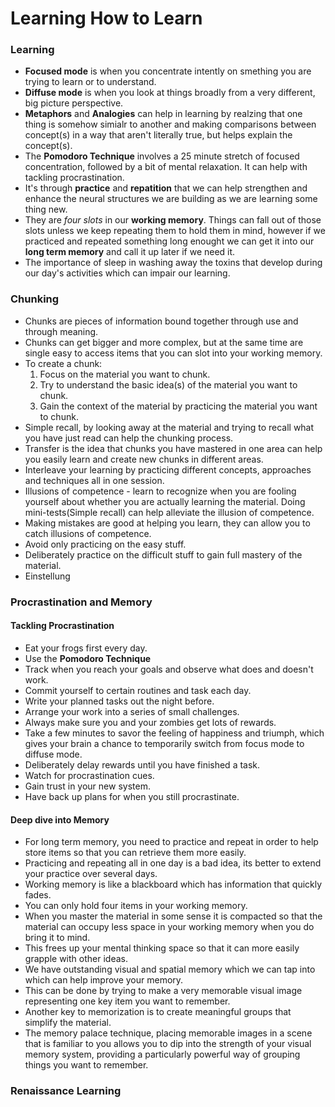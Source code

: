 # Learning How to Learn

### Learning
  * **Focused mode** is when you concentrate intently on smething you are trying to learn or to understand.
  * **Diffuse mode** is when you look at things broadly from a very different, big picture perspective.
  * **Metaphors** and **Analogies** can help in learning by realzing that one thing is somehow simialr to another and making comparisons between concept(s) in a way that aren't literally true, but helps explain the concept(s).
  * The **Pomodoro Technique** involves a 25 minute stretch of focused concentration, followed by a bit of mental relaxation. It can help with tackling procrastination.
  * It's through **practice** and **repatition** that we can help strengthen and enhance the neural structures we are building as we are learning some thing new. 
  * They are _four slots_ in our **working memory**. Things can fall out of those slots unless we keep repeating them to hold them in mind, however if we practiced and repeated something long enought we can get it into our **long term memory** and call it up later if we need it.
  * The importance of sleep in washing away the toxins that develop during our day's activities which can impair our learning.
### Chunking
 * Chunks are pieces of information bound together through use and through meaning.
 * Chunks can get bigger and more complex, but at the same time are single easy to access items that you can slot into your working memory.
 * To create a chunk: 
   1. Focus on the material you want to chunk.
   2. Try to understand the basic idea(s) of the material you want to chunk.
   3. Gain the context of the material by practicing the material you want to chunk.
 * Simple recall, by looking away at the material and trying to recall what you have just read can help the chunking process.
 * Transfer is the idea that chunks you have mastered in one area can help you easily learn and create new chunks in different areas.
 * Interleave your learning by practicing different concepts, approaches and techniques all in one session.
 * Illusions of competence - learn to recognize when you are fooling yourself about whether you are actually learning the material. Doing mini-tests(Simple recall) can help alleviate the illusion of competence.
 * Making mistakes are good at helping you learn, they can allow you to catch illusions of competence.
 * Avoid only practicing on the easy stuff.
 * Deliberately practice on the difficult stuff to gain full mastery of the material.
 * Einstellung
### Procrastination and Memory
#### Tackling Procrastination
 * Eat your frogs first every day.
 * Use the **Pomodoro Technique**
 * Track when you reach your goals and observe what does and doesn't work.
 * Commit yourself to certain routines and task each day.
 * Write your planned tasks out the night before.
 * Arrange your work into a series of small challenges.
 * Always make sure you and your zombies get lots of rewards.
 * Take a few minutes to savor the feeling of happiness and triumph, which gives your brain a chance to temporarily switch from focus mode to diffuse mode.
 * Deliberately delay rewards until you have finished a task.
 * Watch for procrastination cues.
 * Gain trust in your new system.
 * Have back up plans for when you still procrastinate.
#### Deep dive into Memory
* For long term memory, you need to practice and repeat in order to help store items so that you can retrieve them more easily.
* Practicing and repeating all in one day is a bad idea, its better to extend your practice over several days.
* Working memory is like a blackboard which has information that quickly fades.
* You can only hold four items in your working memory.
* When you master the material in some sense it is compacted so that the material can occupy less space in your working memory when you do bring it to mind.
* This frees up your mental thinking space so that it can more easily grapple with other ideas.
* We have outstanding visual and spatial memory which we can tap into which can help improve your memory.
* This can be done by trying to make a very memorable visual image representing one key item you want to remember.
* Another key to memorization is to create meaningful groups that simplify the material.
* The memory palace technique, placing memorable images in a scene that is familiar to you allows you to dip into the strength of your visual memory system, providing a particularly powerful way of grouping things you want to remember.
### Renaissance Learning
